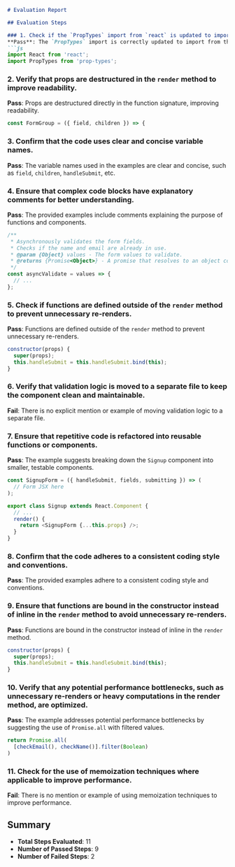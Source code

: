 ```markdown
# Evaluation Report

## Evaluation Steps

### 1. Check if the `PropTypes` import from `react` is updated to import from the `prop-types` package.
**Pass**: The `PropTypes` import is correctly updated to import from the `prop-types` package.
```js
import React from 'react';
import PropTypes from 'prop-types';
```

### 2. Verify that props are destructured in the `render` method to improve readability.
**Pass**: Props are destructured directly in the function signature, improving readability.
```js
const FormGroup = ({ field, children }) => {
```

### 3. Confirm that the code uses clear and concise variable names.
**Pass**: The variable names used in the examples are clear and concise, such as `field`, `children`, `handleSubmit`, etc.

### 4. Ensure that complex code blocks have explanatory comments for better understanding.
**Pass**: The provided examples include comments explaining the purpose of functions and components.
```js
/**
 * Asynchronously validates the form fields.
 * Checks if the name and email are already in use.
 * @param {Object} values - The form values to validate.
 * @returns {Promise<Object>} - A promise that resolves to an object containing validation errors.
 */
const asyncValidate = values => {
  // ...
};
```

### 5. Check if functions are defined outside of the `render` method to prevent unnecessary re-renders.
**Pass**: Functions are defined outside of the `render` method to prevent unnecessary re-renders.
```js
constructor(props) {
  super(props);
  this.handleSubmit = this.handleSubmit.bind(this);
}
```

### 6. Verify that validation logic is moved to a separate file to keep the component clean and maintainable.
**Fail**: There is no explicit mention or example of moving validation logic to a separate file.

### 7. Ensure that repetitive code is refactored into reusable functions or components.
**Pass**: The example suggests breaking down the `Signup` component into smaller, testable components.
```js
const SignupForm = ({ handleSubmit, fields, submitting }) => (
  // Form JSX here
);

export class Signup extends React.Component {
  // ...
  render() {
    return <SignupForm {...this.props} />;
  }
}
```

### 8. Confirm that the code adheres to a consistent coding style and conventions.
**Pass**: The provided examples adhere to a consistent coding style and conventions.

### 9. Ensure that functions are bound in the constructor instead of inline in the `render` method to avoid unnecessary re-renders.
**Pass**: Functions are bound in the constructor instead of inline in the `render` method.
```js
constructor(props) {
  super(props);
  this.handleSubmit = this.handleSubmit.bind(this);
}
```

### 10. Verify that any potential performance bottlenecks, such as unnecessary re-renders or heavy computations in the render method, are optimized.
**Pass**: The example addresses potential performance bottlenecks by suggesting the use of `Promise.all` with filtered values.
```js
return Promise.all(
  [checkEmail(), checkName()].filter(Boolean)
)
```

### 11. Check for the use of memoization techniques where applicable to improve performance.
**Fail**: There is no mention or example of using memoization techniques to improve performance.

## Summary
- **Total Steps Evaluated**: 11
- **Number of Passed Steps**: 9
- **Number of Failed Steps**: 2
```